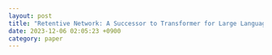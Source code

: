 ```yaml
---
layout: post
title: "Retentive Network: A Successor to Transformer for Large Language Models"
date: 2023-12-06 02:05:23 +0900
category: paper
---
```

